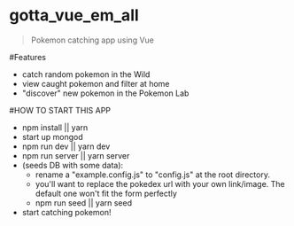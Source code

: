 # gotta_vue_em_all
> Pokemon catching app using Vue

#Features
- catch random pokemon in the Wild
- view caught pokemon and filter at home
- "discover" new pokemon in the Pokemon Lab

#HOW TO START THIS APP
- npm install || yarn
- start up mongod
- npm run dev || yarn dev
- npm run server || yarn server
- (seeds DB with some data):
  - rename a "example.config.js" to "config.js" at the root directory.
  - you'll want to replace the pokedex url with your own link/image.  The default one won't fit the form perfectly
  - npm run seed || yarn seed
- start catching pokemon!
